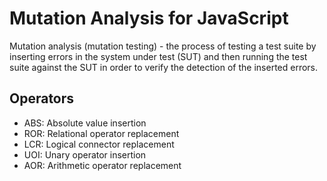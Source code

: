 Mutation Analysis for JavaScript
================================

Mutation analysis (mutation testing) - the process of testing a test suite by inserting errors in the system under test (SUT) and then running the test suite against the SUT in order to verify the detection of the inserted errors.

Operators
---------

* ABS: Absolute value insertion
* ROR: Relational operator replacement
* LCR: Logical connector replacement
* UOI: Unary operator insertion
* AOR: Arithmetic operator replacement

